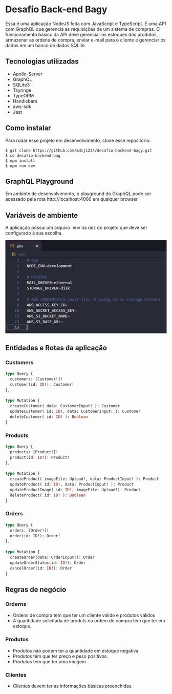 # Desafio Back-end Bagy

Essa é uma aplicação NodeJS feita com JavaScript e TypeScript. É uma API com GraphQL que gerencia as requisições de um sistema de compras. O funcionamento básico da API deve gerenciar os estoques dos produtos, armazenar as ordens de compra, enviar e-mail para o cliente e gerenciar os dados em um banco de dados SQLite. 

## Tecnologias utilizadas

* Apollo-Server
* GraphQL
* SQLite3
* Tsyringe
* TypeORM
* Handlebars
* aws-sdk
* Jest

## Como instalar

Para rodar esse projeto em desenvolvimento, clone esse repositório: 

```
$ git clone https://github.com/mdcj1234/desafio-backend-bagy.git
$ cd desafio-backend-bag
$ npm install
$ npm run dev
```

## GraphQL Playground

Em ambinte de desenvolvimento, o playground do GraphQL pode ser acessado pela rota http://localhost:4000 em qualquer browser

## Variáveis de ambiente

A aplicação possui um arquivo .env na raíz do projeto que deve ser configurado à sua escolha.

![Env config](./assets/env_config.png)

## Entidades e Rotas da aplicação

### Customers

```graphql
type Query {
  customers: [Customer!]!
  customer(id: ID!): Customer!
},

type Mutation {
  createCustomer( data: CustomerInput! ): Customer
  updateCustomer( id: ID!, data: CustomerInput! ): Customer
  deleteCustomer( id: ID! ): Boolean
}
```

### Products

```graphql
type Query {
  products: [Product!]!
  product(id: ID!): Product!
},

type Mutation {
  createProduct( imageFile: Upload!, data: ProductInput! ): Product
  updateProduct( id: ID!, data: ProductInput! ): Product
  updateProductImage( id: ID!, imageFile: Upload!): Product
  deleteProduct( id: ID! ): Boolean
}
```

### Orders

```graphql
type Query {
  orders: [Order!]!
  order(id: ID!): Order!
},

type Mutation {
  createOrder(data: OrderInput!): Order
  updateOrderStatus(id: ID!): Order
  cancelOrder(id: ID!): Order
}
```
## Regras de negócio

### Orderns

* Ordens de compra tem que ter um cliente válido e produtos válidos
* A quantidade solicitada de produts na ordem de compra tem que ter em estoque.

### Produtos

* Produtos não podem ter a quantidade em estoque negativa
* Produtos têm que ter preço e peso positivos.
* Produtos tem que ter uma imagem

### Clientes

* Clientes devem ter as informações básicas preenchidas.

